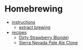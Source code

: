 # Homebrewing

- [instructions](instructions/index.md)
  - [extract brewing](instructions/extract_brewing_instructions.md)
- [recipes](recipes/index.md)
  - [Dirty Strawberry Blonde](recipes/dirty_strawberry_blonde.md))
  - [Sierra Nevada Pale Ale Clone](recipes/sierra_nevada_pale_ale_clone.md)
